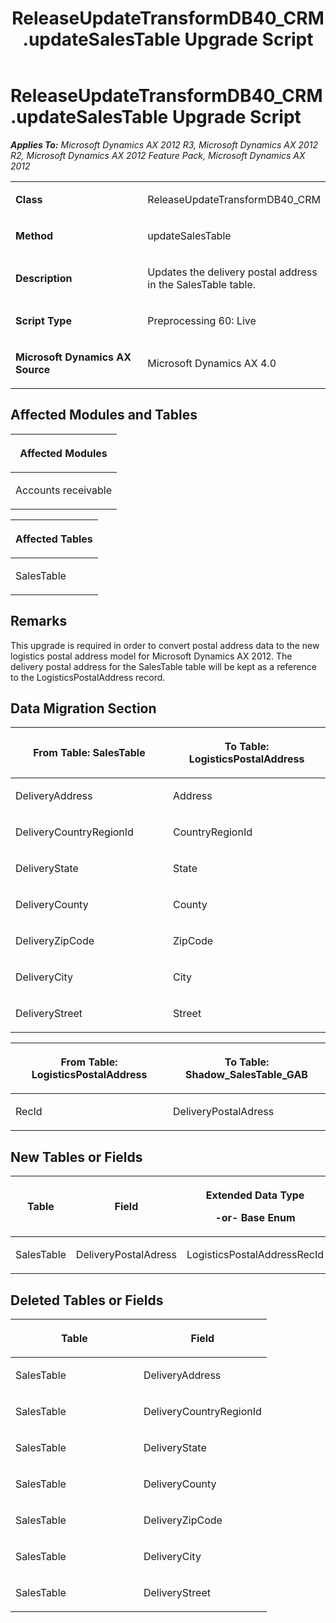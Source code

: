 ﻿---
title: ReleaseUpdateTransformDB40_CRM.updateSalesTable Upgrade Script
TOCTitle: ReleaseUpdateTransformDB40_CRM.updateSalesTable Upgrade Script
ms:assetid: 110de23f-e90f-960c-2dbb-560b6908083e
ms:mtpsurl: https://msdn.microsoft.com/en-us/library/JJ735795(v=AX.60)
ms:contentKeyID: 49706705
ms.date: 05/18/2015
mtps_version: v=AX.60
---

# ReleaseUpdateTransformDB40\_CRM.updateSalesTable Upgrade Script 


_**Applies To:** Microsoft Dynamics AX 2012 R3, Microsoft Dynamics AX 2012 R2, Microsoft Dynamics AX 2012 Feature Pack, Microsoft Dynamics AX 2012_

<table>
<colgroup>
<col style="width: 50%" />
<col style="width: 50%" />
</colgroup>
<tbody>
<tr class="odd">
<td><p><strong>Class</strong></p></td>
<td><p>ReleaseUpdateTransformDB40_CRM</p></td>
</tr>
<tr class="even">
<td><p><strong>Method</strong></p></td>
<td><p>updateSalesTable</p></td>
</tr>
<tr class="odd">
<td><p><strong>Description</strong></p></td>
<td><p>Updates the delivery postal address in the SalesTable table.</p></td>
</tr>
<tr class="even">
<td><p><strong>Script Type</strong></p></td>
<td><p>Preprocessing 60: Live</p></td>
</tr>
<tr class="odd">
<td><p><strong>Microsoft Dynamics AX Source</strong></p></td>
<td><p>Microsoft Dynamics AX 4.0</p></td>
</tr>
</tbody>
</table>


## Affected Modules and Tables

<table>
<colgroup>
<col style="width: 100%" />
</colgroup>
<thead>
<tr class="header">
<th><p>Affected Modules</p></th>
</tr>
</thead>
<tbody>
<tr class="odd">
<td><p>Accounts receivable</p></td>
</tr>
</tbody>
</table>


<table>
<colgroup>
<col style="width: 100%" />
</colgroup>
<thead>
<tr class="header">
<th><p>Affected Tables</p></th>
</tr>
</thead>
<tbody>
<tr class="odd">
<td><p>SalesTable</p></td>
</tr>
</tbody>
</table>


## Remarks

This upgrade is required in order to convert postal address data to the new logistics postal address model for Microsoft Dynamics AX 2012. The delivery postal address for the SalesTable table will be kept as a reference to the LogisticsPostalAddress record.

## Data Migration Section

<table>
<colgroup>
<col style="width: 50%" />
<col style="width: 50%" />
</colgroup>
<thead>
<tr class="header">
<th><p>From Table: SalesTable</p></th>
<th><p>To Table: LogisticsPostalAddress</p></th>
</tr>
</thead>
<tbody>
<tr class="odd">
<td><p>DeliveryAddress</p></td>
<td><p>Address</p></td>
</tr>
<tr class="even">
<td><p>DeliveryCountryRegionId</p></td>
<td><p>CountryRegionId</p></td>
</tr>
<tr class="odd">
<td><p>DeliveryState</p></td>
<td><p>State</p></td>
</tr>
<tr class="even">
<td><p>DeliveryCounty</p></td>
<td><p>County</p></td>
</tr>
<tr class="odd">
<td><p>DeliveryZipCode</p></td>
<td><p>ZipCode</p></td>
</tr>
<tr class="even">
<td><p>DeliveryCity</p></td>
<td><p>City</p></td>
</tr>
<tr class="odd">
<td><p>DeliveryStreet</p></td>
<td><p>Street</p></td>
</tr>
</tbody>
</table>


<table>
<colgroup>
<col style="width: 50%" />
<col style="width: 50%" />
</colgroup>
<thead>
<tr class="header">
<th><p>From Table: LogisticsPostalAddress</p></th>
<th><p>To Table: Shadow_SalesTable_GAB</p></th>
</tr>
</thead>
<tbody>
<tr class="odd">
<td><p>RecId</p></td>
<td><p>DeliveryPostalAdress</p></td>
</tr>
</tbody>
</table>


## New Tables or Fields

<table>
<colgroup>
<col style="width: 33%" />
<col style="width: 33%" />
<col style="width: 33%" />
</colgroup>
<thead>
<tr class="header">
<th><p>Table</p></th>
<th><p>Field</p></th>
<th><p>Extended Data Type</p>
<p>-or- Base Enum</p></th>
</tr>
</thead>
<tbody>
<tr class="odd">
<td><p>SalesTable</p></td>
<td><p>DeliveryPostalAdress</p></td>
<td><p>LogisticsPostalAddressRecId</p></td>
</tr>
</tbody>
</table>


## Deleted Tables or Fields

<table>
<colgroup>
<col style="width: 50%" />
<col style="width: 50%" />
</colgroup>
<thead>
<tr class="header">
<th><p>Table</p></th>
<th><p>Field</p></th>
</tr>
</thead>
<tbody>
<tr class="odd">
<td><p>SalesTable</p></td>
<td><p>DeliveryAddress</p></td>
</tr>
<tr class="even">
<td><p>SalesTable</p></td>
<td><p>DeliveryCountryRegionId</p></td>
</tr>
<tr class="odd">
<td><p>SalesTable</p></td>
<td><p>DeliveryState</p></td>
</tr>
<tr class="even">
<td><p>SalesTable</p></td>
<td><p>DeliveryCounty</p></td>
</tr>
<tr class="odd">
<td><p>SalesTable</p></td>
<td><p>DeliveryZipCode</p></td>
</tr>
<tr class="even">
<td><p>SalesTable</p></td>
<td><p>DeliveryCity</p></td>
</tr>
<tr class="odd">
<td><p>SalesTable</p></td>
<td><p>DeliveryStreet</p></td>
</tr>
</tbody>
</table>

  


